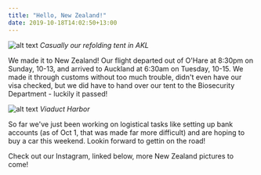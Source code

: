 ```yaml
---
title: "Hello, New Zealand!"
date: 2019-10-18T14:02:50+13:00
---
```


![alt text](https://res.cloudinary.com/dqsylhojv/image/upload/h_0.4/v1571361014/hanswustrack.com/hello-new-zealand/IMG_4124_rshq0d.jpg "Casually our refolding tent in AKL")
_Casually our refolding tent in AKL_

We made it to New Zealand! Our flight departed out of O'Hare at 8:30pm on Sunday, 10-13, and arrived to Auckland at 6:30am on Tuesday, 10-15. We made it through customs without too much trouble, didn't even have our visa checked, but we did have to hand over our tent to the Biosecurity Department - luckily it passed!

![alt text](https://res.cloudinary.com/dqsylhojv/image/upload/v1571361287/hanswustrack.com/hello-new-zealand/IMG_4157_e0kds2.jpg "Viaduct Harbor")
_Viaduct Harbor_

So far we've just been working on logistical tasks like setting up bank accounts (as of Oct 1, that was made far more difficult) and are hoping to buy a car this weekend. Lookin forward to gettin on the road!

Check out our Instagram, linked below, more New Zealand pictures to come!